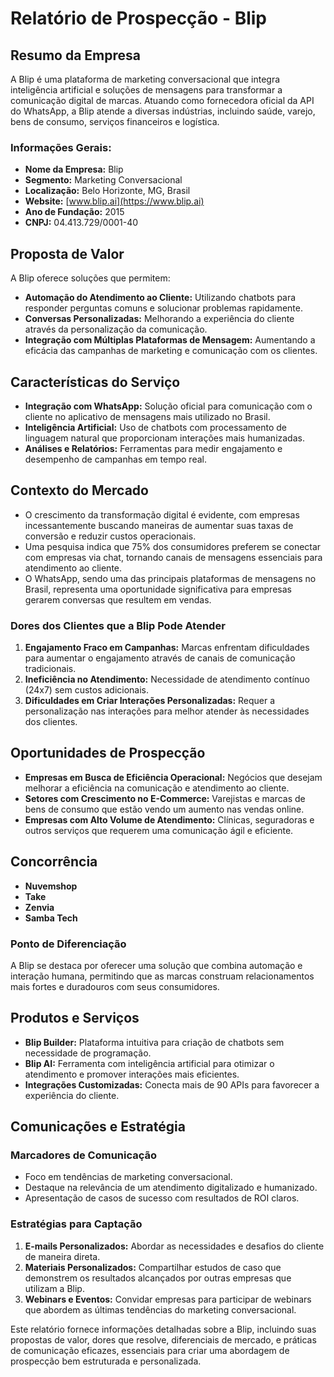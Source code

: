 # Relatório de Prospecção - Blip

## Resumo da Empresa
A Blip é uma plataforma de marketing conversacional que integra inteligência artificial e soluções de mensagens para transformar a comunicação digital de marcas. Atuando como fornecedora oficial da API do WhatsApp, a Blip atende a diversas indústrias, incluindo saúde, varejo, bens de consumo, serviços financeiros e logística.

### Informações Gerais:
- **Nome da Empresa:** Blip
- **Segmento:** Marketing Conversacional
- **Localização:** Belo Horizonte, MG, Brasil
- **Website:** [www.blip.ai](https://www.blip.ai)
- **Ano de Fundação:** 2015
- **CNPJ:** 04.413.729/0001-40

## Proposta de Valor
A Blip oferece soluções que permitem:
- **Automação do Atendimento ao Cliente:** Utilizando chatbots para responder perguntas comuns e solucionar problemas rapidamente.
- **Conversas Personalizadas:** Melhorando a experiência do cliente através da personalização da comunicação.
- **Integração com Múltiplas Plataformas de Mensagem:** Aumentando a eficácia das campanhas de marketing e comunicação com os clientes.

## Características do Serviço
- **Integração com WhatsApp:** Solução oficial para comunicação com o cliente no aplicativo de mensagens mais utilizado no Brasil.
- **Inteligência Artificial:** Uso de chatbots com processamento de linguagem natural que proporcionam interações mais humanizadas.
- **Análises e Relatórios:** Ferramentas para medir engajamento e desempenho de campanhas em tempo real.

## Contexto do Mercado
- O crescimento da transformação digital é evidente, com empresas incessantemente buscando maneiras de aumentar suas taxas de conversão e reduzir custos operacionais.
- Uma pesquisa indica que 75% dos consumidores preferem se conectar com empresas via chat, tornando canais de mensagens essenciais para atendimento ao cliente.
- O WhatsApp, sendo uma das principais plataformas de mensagens no Brasil, representa uma oportunidade significativa para empresas gerarem conversas que resultem em vendas.

### Dores dos Clientes que a Blip Pode Atender
1. **Engajamento Fraco em Campanhas:** Marcas enfrentam dificuldades para aumentar o engajamento através de canais de comunicação tradicionais.
2. **Ineficiência no Atendimento:** Necessidade de atendimento contínuo (24x7) sem custos adicionais.
3. **Dificuldades em Criar Interações Personalizadas:** Requer a personalização nas interações para melhor atender às necessidades dos clientes.

## Oportunidades de Prospecção
- **Empresas em Busca de Eficiência Operacional:** Negócios que desejam melhorar a eficiência na comunicação e atendimento ao cliente.
- **Setores com Crescimento no E-Commerce:** Varejistas e marcas de bens de consumo que estão vendo um aumento nas vendas online.
- **Empresas com Alto Volume de Atendimento:** Clínicas, seguradoras e outros serviços que requerem uma comunicação ágil e eficiente.

## Concorrência
- **Nuvemshop**
- **Take**
- **Zenvia**
- **Samba Tech**

### Ponto de Diferenciação
A Blip se destaca por oferecer uma solução que combina automação e interação humana, permitindo que as marcas construam relacionamentos mais fortes e duradouros com seus consumidores.

## Produtos e Serviços
- **Blip Builder:** Plataforma intuitiva para criação de chatbots sem necessidade de programação.
- **Blip AI:** Ferramenta com inteligência artificial para otimizar o atendimento e promover interações mais eficientes.
- **Integrações Customizadas:** Conecta mais de 90 APIs para favorecer a experiência do cliente.

## Comunicações e Estratégia

### Marcadores de Comunicação
- Foco em tendências de marketing conversacional.
- Destaque na relevância de um atendimento digitalizado e humanizado.
- Apresentação de casos de sucesso com resultados de ROI claros.

### Estratégias para Captação
1. **E-mails Personalizados:** Abordar as necessidades e desafios do cliente de maneira direta.
2. **Materiais Personalizados:** Compartilhar estudos de caso que demonstrem os resultados alcançados por outras empresas que utilizam a Blip.
3. **Webinars e Eventos:** Convidar empresas para participar de webinars que abordem as últimas tendências do marketing conversacional.

Este relatório fornece informações detalhadas sobre a Blip, incluindo suas propostas de valor, dores que resolve, diferenciais de mercado, e práticas de comunicação eficazes, essenciais para criar uma abordagem de prospecção bem estruturada e personalizada.